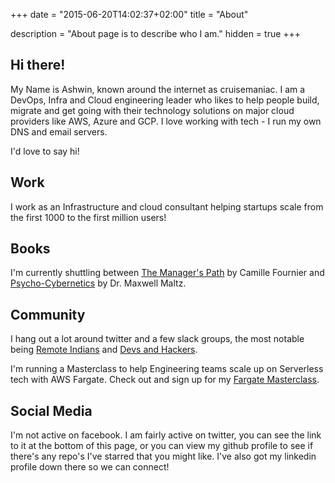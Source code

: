 +++
date = "2015-06-20T14:02:37+02:00"
title = "About"

description = "About page is to describe who I am."
hidden = true
+++

## Hi there!

My Name is Ashwin, known around the internet as cruisemaniac. I am a DevOps, Infra and Cloud engineering leader who likes to help people build, migrate and get going with their technology solutions on major cloud providers like AWS, Azure and GCP. I love working with tech - I run my own DNS and email servers.

I'd love to say hi!

## Work

I work as an Infrastructure and cloud consultant helping startups scale from the first 1000 to the first million users!

## Books

I'm currently shuttling between [The Manager's Path](https://amazon.in/dp/B06XP3GJ7F/ref=dp-kindle-redirect?_encoding=UTF8&btkr=1) by Camille Fournier and [Psycho-Cybernetics](https://www.amazon.in/Psycho-Cybernetics-Updated-Expanded-Maxwell-Maltz-ebook/dp/B00SI02BW4/ref=sr_1_1) by Dr. Maxwell Maltz.

## Community

I hang out a lot around twitter and a few slack groups, the most notable being [Remote Indians](https://remoteindian.com/) and [Devs and Hackers](http://devup.in/).

I'm running a Masterclass to help Engineering teams scale up on Serverless tech with AWS Fargate. Check out and sign up for my [Fargate Masterclass](https://fargate.cruisemaniac.com). 

## Social Media

I'm not active on facebook. I am fairly active on twitter, you can see the link to it at the bottom of this page, or you can view my github profile to see if there's any repo's I've starred that you might like. I've also got my linkedin profile down there so we can connect!